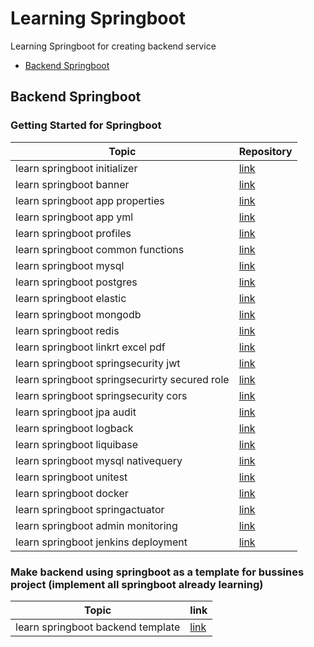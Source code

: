 # Learning Springboot
Learning Springboot for creating backend service

- [Backend Springboot](#backend-springboot)


## Backend Springboot
### Getting Started for Springboot
|Topic|Repository|
|--|--|
|learn springboot initializer|[link](https://github.com/denitiawan/learn-springboot/tree/main/learn-springboot-initializer/)|
|learn springboot banner|[link](https://github.com/denitiawan/learn-springboot/tree/main/learn-springboot-banner/)|
|learn springboot app properties|[link](https://github.com/denitiawan/learn-springboot/tree/main/learn-springboot-app-properties/)|
|learn springboot app yml|[link](https://github.com/denitiawan/learn-springboot/tree/main/learn-springboot-app-yml/)|
|learn springboot profiles|[link](https://github.com/denitiawan/learn-springboot/tree/main/learn-springboot-profiles/)|
|learn springboot common functions|[link](https://github.com/denitiawan/learn-springboot/tree/main/learn-springboot-common-functions/)|
|learn springboot mysql|[link](https://github.com/denitiawan/learn-springboot/tree/main/learn-springboot-mysql/)|
|learn springboot postgres|[link](https://github.com/denitiawan/learn-springboot/tree/main/learn-springboot-postgres/)|
|learn springboot elastic|[link](https://github.com/denitiawan/learn-springboot/tree/main/learn-springboot-elasticsearch/)|
|learn springboot mongodb|[link](https://github.com/denitiawan/learn-springboot/tree/main/learn-springboot-mongodb/)|
|learn springboot redis|[link](https://github.com/denitiawan/learn-springboot/tree/main/learn-springboot-redis/)|
|learn springboot linkrt excel pdf|[link](https://github.com/denitiawan/learn-springboot/tree/main/learn-springboot-linkrt-excel-pdf/)|
|learn springboot springsecurity jwt|[link](https://github.com/denitiawan/learn-springboot/tree/main/learn-springboot-springsecurity-jwt/)|
|learn springboot springsecurirty secured role|[link](https://github.com/denitiawan/learn-springboot/tree/main/learn-springboot-springsecurirty-secured-role/)|
|learn springboot springsecurity cors|[link](https://github.com/denitiawan/learn-springboot/tree/main/learn-springboot-springsecurity-cors/)|
|learn springboot jpa audit|[link](https://github.com/denitiawan/learn-springboot/tree/main/learn-springboot-jpa-audit/)|
|learn springboot logback|[link](https://github.com/denitiawan/learn-springboot/tree/main/learn-springboot-logback/)|
|learn springboot liquibase|[link](https://github.com/denitiawan/learn-springboot/tree/main/learn-springboot-liquibase/)|
|learn springboot mysql nativequery|[link](https://github.com/denitiawan/learn-springboot/tree/main/learn-springboot-mysql-nativequery/)|
|learn springboot unitest|[link](https://github.com/denitiawan/learn-springboot/tree/main/learn-springboot-unitest/)|
|learn springboot docker|[link](https://github.com/denitiawan/learn-springboot/tree/main/learn-springboot-docker/)|
|learn springboot springactuator|[link](https://github.com/denitiawan/learn-springboot/tree/main/learn-springboot-springactuator/)|
|learn springboot admin monitoring|[link](https://github.com/denitiawan/learn-springboot/tree/main/learn-springboot-admin-monitoring/)|
|learn springboot jenkins deployment|[link](https://github.com/denitiawan/learn-springboot/tree/main/learn-springboot-jenkins-deployment/)|

### Make backend using springboot as a template for bussines project (implement all springboot already learning)

|Topic|link|
|--|--|
|learn springboot backend template|[link](https://github.com/denitiawan/learn-springboot/tree/main/learn-springboot-backend-template)| 
